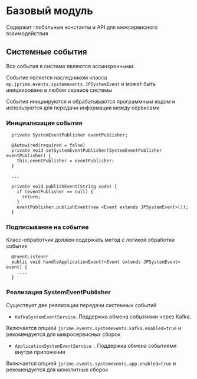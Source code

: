 # Базовый модуль 

Содержит глобальные константы и API для межсервисного взаимодействия 

##  Системные события

Все события в системе являются ассинхронными. 

Событие является наследником класса ``mp.jprime.events.systemevents.JPSystemEvent``
и может быть инициировано в любом сервисе системы 

События инициируются и обрабатываются программным кодом и используются для передачи информации между сервисами 

### Инициализация события

```
  private SystemEventPublisher eventPublisher;

  @Autowired(required = false)
  private void setSystemEventPublisher(SystemEventPublisher eventPublisher) {
    this.eventPublisher = eventPublisher;
  }

  ...
  
  private void publishEvent(String code) {
    if (eventPublisher == null) {
      return;
    }
    eventPublisher.publishEvent(new <Event extends JPSystemEvent>());
  }
```

### Подписывание на событие

Класс-обработчик должен содержать метод с логикой обработки события 

```  
  @EventListener
  public void handleApplicationEvent(<Event extends JPSystemEvent> event) {
    ....
  }  
```

### Реализация SystemEventPublisher

Существует две реализации передачи системных событий

* ``KafkaSystemEventService``. Поддержка обмена событиями через Kafka.

Включается опцией `jprime.events.systemevents.kafka.enabled=true` и рекомендуется для микросервисных сборок

* ``ApplicationSystemEventService ``. Поддержка обмена событиями внутри приложения

Включается опцией `jprime.events.systemevents.app.enabled=true` и рекомендуется для монолитных сборок